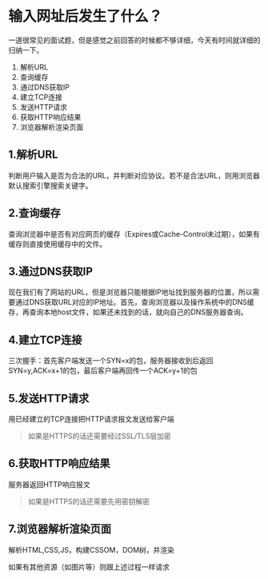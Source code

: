 # 输入网址后发生了什么？

一道很常见的面试题，但是感觉之前回答的时候都不够详细，今天有时间就详细的归纳一下。

1. 解析URL
2. 查询缓存
3. 通过DNS获取IP
4. 建立TCP连接
5. 发送HTTP请求
6. 获取HTTP响应结果
7. 浏览器解析渲染页面

## 1.解析URL

判断用户输入是否为合法的URL，并判断对应协议。若不是合法URL，则用浏览器默认搜索引擎搜索关键字。

## 2.查询缓存

查询浏览器中是否有对应网页的缓存（Expires或Cache-Control未过期），如果有缓存则直接使用缓存中的文件。

## 3.通过DNS获取IP

现在我们有了网站的URL，但是浏览器只能根据IP地址找到服务器的位置，所以需要通过DNS获取URL对应的IP地址。首先，查询浏览器以及操作系统中的DNS缓存，再查询本地host文件，如果还未找到的话，就向自己的DNS服务器查询。

## 4.建立TCP连接

三次握手：首先客户端发送一个SYN=x的包，服务器接收到后返回SYN=y,ACK=x+1的包，最后客户端再回传一个ACK=y+1的包

## 5.发送HTTP请求

用已经建立的TCP连接把HTTP请求报文发送给客户端

> 如果是HTTPS的话还需要经过SSL/TLS层加密

## 6.获取HTTP响应结果

服务器返回HTTP响应报文

> 如果是HTTPS的话还需要先用密钥解密

## 7.浏览器解析渲染页面

解析HTML,CSS,JS，构建CSSOM，DOM树，并渲染

如果有其他资源（如图片等）则跟上述过程一样请求

